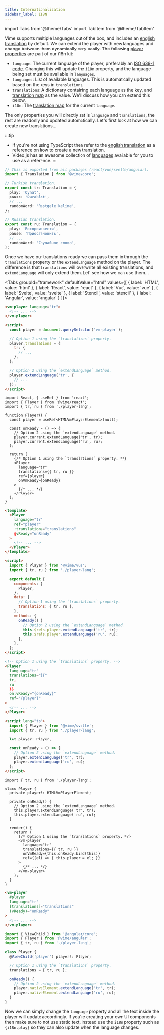 ```yaml
---
title: Internationalization
sidebar_label: I18N
---
```


import Tabs from '@theme/Tabs'
import TabItem from '@theme/TabItem'

Vime supports multiple languages out of the box, and includes an [english translation][eng-translation]
by default. We can extend the player with new languages and change between them dynamically very easily.
The following [player properties](../components/core/player#properties) are part of our i18n kit:

- `language`: The current language of the player, preferably an [ISO 639-1 code][iso-639-1]. Changing
  this will update the `i18n` property, and the language being set must be available in `languages`.
- `languages`: List of available languages. This is automatically updated based on the keys in `translations`.
- `translations`: A dictionary containing each language as the key, and [translation map][translation-map]
  as the value. We'll discuss how you can extend this below.
- `i18n`: The [translation map][translation-map] for the current `language`.

The only properties you will directly set is `language` and `translations`, the rest are readonly
and updated automatically. Let's first look at how we can create new translations...

:::tip

- If you're not using TypeScript then refer to the [english translation][eng-translation] as a
  reference on how to create a new translation.
- Video.js has an awesome collection of [languages][videojs-lang] available for you to use as a
  reference.
  :::

```ts title="player-lang.ts"
// This is exported from all packages (react/vue/svelte/angular).
import { Translation } from '@vime/core';

// Turkish translation.
export const tr: Translation = {
  play: 'Oynat',
  pause: 'Duraklat',
  // ...
  randomWord: 'Rastgele kelime',
};

// Russian translation.
export const ru: Translation = {
  play: 'Воспроизвести',
  pause: 'Приостановить',
  // ...
  randomWord: 'Cлучайное слово',
};
```

Once we have our translations ready we can pass them in through the `translations` property or
the `extendLanguage` method on the player. The difference is that `translations` will overwrite
all existing translations, and `extendLanguage` will only extend them. Let' see how we can use them...

<Tabs
groupId="framework"
defaultValue="html"
values={[
{ label: 'HTML', value: 'html' },
{ label: 'React', value: 'react' },
{ label: 'Vue', value: 'vue' },
{ label: 'Svelte', value: 'svelte' },
{ label: 'Stencil', value: 'stencil' },
{ label: 'Angular', value: 'angular' }
]}>

<TabItem value="html">

```html {9-13,16-18} title="player.html"
<vm-player language="tr">
  <!-- ... -->
</vm-player>

<script>
  const player = document.querySelector('vm-player');

  // Option 1 using the `translations` property.
  player.translations = {
    tr: {
      // ...
    },
  };

  // Option 2 using the `extendLanguage` method.
  player.extendLanguage('tr', {
    // ...
  });
</script>
```

</TabItem>

<TabItem value="react">

```tsx {10-11,18} title="Player.tsx"
import React, { useRef } from 'react';
import { Player } from '@vime/react';
import { tr, ru } from './player-lang';

function Player() {
  const player = useRef<HTMLVmPlayerElement>(null);

  const onReady = () => {
    // Option 2 using the `extendLanguage` method.
    player.current.extendLanguage('tr', tr);
    player.current.extendLanguage('ru', ru);
  };

  return (
    {/* Option 1 using the `translations` property. */}
    <Player
      language="tr"
      translations={{ tr, ru }}
      ref={player}
      onVmReady={onReady}
    >
      {/* ... */}
    </Player>
  );
}
```

</TabItem>

<TabItem value="vue">

```html {5,22,27-28} title="Player.vue"
<template>
  <Player
    language="tr"
    ref="player"
    :translations="translations"
    @vReady="onReady"
  >
    <!-- ... -->
  </Player>
</template>

<script>
  import { Player } from '@vime/vue';
  import { tr, ru } from './player-lang';

  export default {
    components: {
      Player,
    },
    data: {
      // Option 1 using the `translations` property.
      translations: { tr, ru },
    },
    methods: {
      onReady() {
        // Option 2 using the `extendLanguage` method.
        this.$refs.player.extendLanguage('tr', tr);
        this.$refs.player.extendLanguage('ru', ru);
      },
    },
  };
</script>
```

</TabItem>

<TabItem value="svelte">

```html {4,19-20} title="Player.svelte"
<!-- Option 1 using the `translations` property. -->
<Player
  language="tr"
  translations="{{"
  tr,
  ru
  }}
  on:vReady="{onReady}"
  ref="{player}"
>
  <!-- ... -->
</Player>

<script lang="ts">
  import { Player } from '@vime/svelte';
  import { tr, ru } from './player-lang';

  let player: Player;

  const onReady = () => {
    // Option 2 using the `extendLanguage` method.
    player.extendLanguage('tr', tr);
    player.extendLanguage('ru', ru);
  };
</script>
```

</TabItem>

<TabItem value="stencil">

```tsx {8-9,17} title="player.tsx"
import { tr, ru } from './player-lang';

class Player {
  private player!: HTMLVmPlayerElement;

  private onReady() {
    // Option 2 using the `extendLanguage` method.
    this.player.extendLanguage('tr', tr);
    this.player.extendLanguage('ru', ru);
  }

  render() {
    return (
      {/* Option 1 using the `translations` property. */}
      <vm-player
        language="tr"
        translations={{ tr, ru }}
        onVmReady={this.onReady.bind(this)}
        ref={(el) => { this.player = el; }}
      >
        {/* ... */}
      </vm-player>
    );
  }
}
```

</TabItem>

<TabItem value="angular">

```html {4} title="player.html"
<vm-player
  #player
  language="tr"
  [translations]="translations"
  (vReady)="onReady"
>
  <!-- ... -->
</vm-player>
```

```ts {9,13-14} title="player.ts"
import { ViewChild } from '@angular/core';
import { Player } from '@vime/angular';
import { tr, ru } from './player-lang';

class Player {
  @ViewChild('player') player!: Player;

  // Option 1 using the `translations` property.
  translations = { tr, ru };

  onReady() {
    // Option 2 using the `extendLanguage` method.
    player.nativeElement.extendLanguage('tr', tr);
    player.nativeElement.extendLanguage('ru', ru);
  }
}
```

</TabItem>
    
</Tabs>

Now we can simply change the `language` property and all the text inside the player will update
accordingly. If you're creating your own UI components then make sure to not use static text, instead
use the `i18n` property such as `{i18n.play}` so they can also update when the language changes.

[videojs-lang]: https://github.com/videojs/video.js/tree/main/lang
[iso-639-1]: https://en.wikipedia.org/wiki/List_of_ISO_639-1_codes
[eng-translation]: https://github.com/vime-js/vime/blob/src/components/core/player/lang/en.ts
[translation-map]: https://github.com/vime-js/vime/blob/src/components/core/player/lang/Translation.ts
